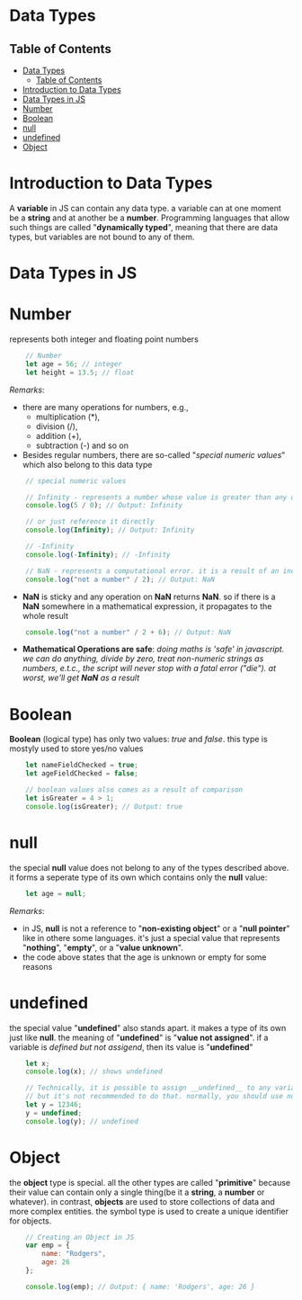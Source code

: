 # Data Types

## Table of Contents
- [Data Types](#data-types)
  - [Table of Contents](#table-of-contents)
- [Introduction to Data Types](#introduction-to-data-types)
- [Data Types in JS](#data-types-in-js)
- [Number](#number)
- [Boolean](#boolean)
- [null](#null)
- [undefined](#undefined)
- [Object](#object)

# Introduction to Data Types
A __variable__ in JS can contain any data type. a variable can at one moment be a __string__ and at another be a __number__. Programming languages that allow such things are called "__dynamically typed__", meaning that there are data types, but variables are not bound to any of them.

# Data Types in JS
# Number
represents both integer and floating point numbers
```js
    // Number
    let age = 56; // integer
    let height = 13.5; // float
```
_Remarks_:
* there are many operations for numbers, e.g., 
    - multiplication (*), 
    - division (/), 
    - addition (+), 
    - subtraction (-) and so on
* Besides regular numbers, there are so-called "_special numeric values_" which also belong to this data type
```js
    // special numeric values

    // Infinity - represents a number whose value is greater than any other number.  we can get as a result of division by zero
    console.log(5 / 0); // Output: Infinity

    // or just reference it directly
    console.log(Infinity); // Output: Infinity

    // -Infinity
    console.log(-Infinity); // -Infinity

    // NaN - represents a computational error. it is a result of an incorrect or undefined mathematical operation, for instance
    console.log("not a number" / 2); // Output: NaN
```
* __NaN__ is sticky and any operation on __NaN__ returns __NaN__. so if there is a __NaN__ somewhere in a mathematical expression, it propagates to the whole result
```js
    console.log("not a number" / 2 + 6); // Output: NaN
```
* __Mathematical Operations are safe__: _doing maths is 'safe' in javascript. we can do anything, divide by zero, treat non-numeric strings as numbers, e.t.c., the script will never stop with a fatal error ("die"). at worst, we'll get __NaN__ as a result_


# Boolean
__Boolean__ (logical type) has only two values: _true_ and _false_. this type is mostyly used to store yes/no values
```js
    let nameFieldChecked = true;
    let ageFieldChecked = false;

    // boolean values also comes as a result of comparison
    let isGreater = 4 > 1;
    console.log(isGreater); // Output: true
```

# null
the special __null__ value does not belong to any of the types described above. it forms a seperate type of its own which contains only the __null__ value:
```js
    let age = null;
```
_Remarks_:
* in JS, __null__ is not a reference to "__non-existing object__" or a "__null pointer__" like in othere some languages. it's just a special value that represents "__nothing__", "__empty__", or a "__value unknown__". 
* the code above states that the age is unknown or empty for some reasons 
# undefined
the special value "__undefined__" also stands apart. it makes a type of its own just like __null__. the meaning of "__undefined__" is "__value not assigned__". if a variable is _defined but not assigend_, then its value is "__undefined__"
```js
    let x;
    console.log(x); // shows undefined

    // Technically, it is possible to assign __undefined__ to any variable:
    // but it's not recommended to do that. normally, you should use null to assign an "empty" or "unknown" value to a variable. and we use "undefined" for checks like seeing if a variable has ben assigned.
    let y = 12346;
    y = undefined;
    console.log(y); // undefined
```
# Object
the __object__ type is special. all the other types are called "__primitive__" because their value can contain only a single thing(be it a __string__, a __number__ or whatever). in contrast, __objects__ are used to store collections of data and more complex entities. the symbol type is used to create a unique identifier for objects.
```js
    // Creating an Object in JS
    var emp = {
        name: "Rodgers",
        age: 26
    };

    console.log(emp); // Output: { name: 'Rodgers', age: 26 }
```